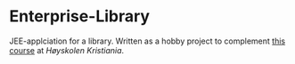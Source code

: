 # Enterprise-Library

JEE-applciation for a library. Written as a hobby project to complement 
[this course](https://github.com/arcuri82/testing_security_development_enterprise_systems) at _Høyskolen Kristiania_.
   

